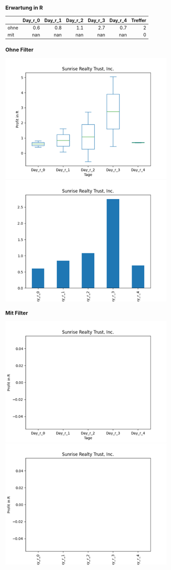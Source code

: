 ### Erwartung in R
|      |   Day_r_0 |   Day_r_1 |   Day_r_2 |   Day_r_3 |   Day_r_4 |   Treffer |
|:-----|----------:|----------:|----------:|----------:|----------:|----------:|
| ohne |       0.6 |       0.8 |       1.1 |       2.7 |       0.7 |         2 |
| mit  |     nan   |     nan   |     nan   |     nan   |     nan   |         0 |

### Ohne Filter
![image info](./data/SUNS_box_all.png)
![image info](./data/SUNS_median_all.png)

### Mit Filter
![image info](./data/SUNS_box_filtered.png)
![image info](./data/SUNS_median_filtered.png)